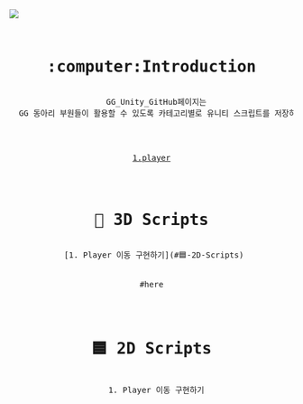 <img src="https://capsule-render.vercel.app/api?type=Rounded&color=auto&height=300&section=header&text=GG%20Unity%20GitHub&fontSize=95" />
 

<div align = "center"><pre>
  <h1> :computer:Introduction </h1>
  GG_Unity_GitHub페이지는
  GG 동아리 부원들이 활용할 수 있도록 카테고리별로 유니티 스크립트를 저장하는 공간입니다.<br><br>

[1.player](#here)


 <h1> 🧊 3D Scripts </h1>
 [1. Player 이동 구현하기](#🟦-2D-Scripts)

#here
 <h1> 🟦 2D Scripts </h1>
 </t> 1. Player 이동 구현하기
</pre></div>

  
